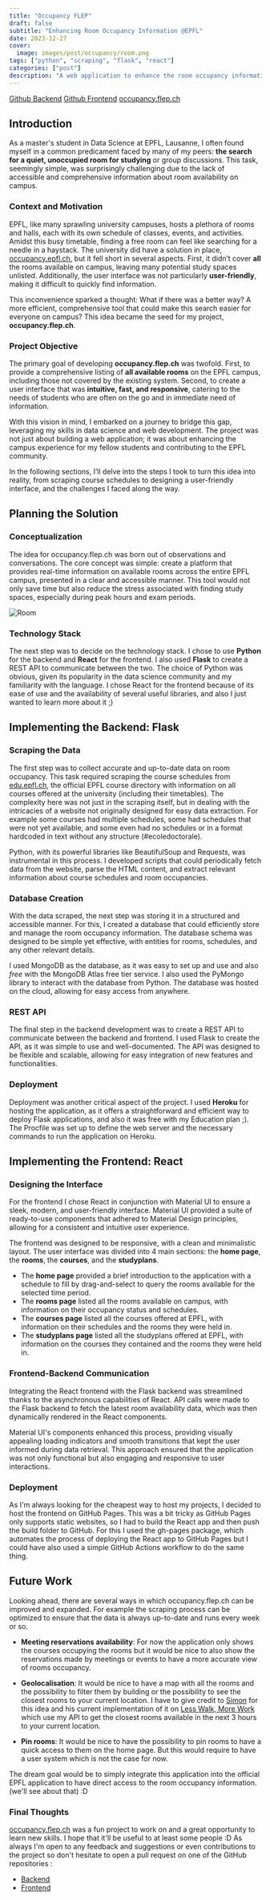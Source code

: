 ```yaml
---
title: "Occupancy FLEP"
draft: false
subtitle: "Enhancing Room Occupancy Information @EPFL"
date: 2023-12-27
cover:
  image: images/post/occupancy/room.png
tags: ["python", "scraping", "flask", "react"]
categories: ["post"]
description: "A web application to enhance the room occupancy information at EPFL."
---
```


[Github Backend](https://github.com/antoninfaure/occupancy-epfl)
[Github Frontend](https://github.com/antoninfaure/occupancy-front)
[occupancy.flep.ch](https://occupancy.flep.ch)

## Introduction

As a master's student in Data Science at EPFL, Lausanne, I often found myself in a common predicament faced by many of my peers: **the search for a quiet, unoccupied room for studying** or group discussions. This task, seemingly simple, was surprisingly challenging due to the lack of accessible and comprehensive information about room availability on campus.

### Context and Motivation

EPFL, like many sprawling university campuses, hosts a plethora of rooms and halls, each with its own schedule of classes, events, and activities. Amidst this busy timetable, finding a free room can feel like searching for a needle in a haystack. The university did have a solution in place, [occupancy.epfl.ch](https://occupancy.epfl.ch), but it fell short in several aspects. First, it didn’t cover **all** the rooms available on campus, leaving many potential study spaces unlisted. Additionally, the user interface was not particularly **user-friendly**, making it difficult to quickly find information.

This inconvenience sparked a thought: What if there was a better way? A more efficient, comprehensive tool that could make this search easier for everyone on campus? This idea became the seed for my project, **occupancy.flep.ch**.

### Project Objective

The primary goal of developing **occupancy.flep.ch** was twofold. First, to provide a comprehensive listing of **all available rooms** on the EPFL campus, including those not covered by the existing system. Second, to create a user interface that was **intuitive, fast, and responsive**, catering to the needs of students who are often on the go and in immediate need of information.

With this vision in mind, I embarked on a journey to bridge this gap, leveraging my skills in data science and web development. The project was not just about building a web application; it was about enhancing the campus experience for my fellow students and contributing to the EPFL community.

In the following sections, I’ll delve into the steps I took to turn this idea into reality, from scraping course schedules to designing a user-friendly interface, and the challenges I faced along the way.



## Planning the Solution

### Conceptualization

The idea for occupancy.flep.ch was born out of observations and conversations. The core concept was simple: create a platform that provides real-time information on available rooms across the entire EPFL campus, presented in a clear and accessible manner. This tool would not only save time but also reduce the stress associated with finding study spaces, especially during peak hours and exam periods.

![Room](/images/post/occupancy/room.png)


### Technology Stack

The next step was to decide on the technology stack. I chose to use **Python** for the backend and **React** for the frontend. I also used **Flask** to create a REST API to communicate between the two. The choice of Python was obvious, given its popularity in the data science community and my familiarity with the language. I chose React for the frontend because of its ease of use and the availability of several useful libraries, and also I just wanted to learn more about it ;)

## Implementing the Backend: Flask

### Scraping the Data

The first step was to collect accurate and up-to-date data on room occupancy. This task required scraping the course schedules from [edu.epfl.ch](https://edu.epfl.ch), the official EPFL course directory with information on all courses offered at the university (including their timetables). The complexity here was not just in the scraping itself, but in dealing with the intricacies of a website not originally designed for easy data extraction. For example some courses had multiple schedules, some had schedules that were not yet available, and some even had no schedules or in a format hardcoded in text without any structure (#ecoledoctorale). 

Python, with its powerful libraries like BeautifulSoup and Requests, was instrumental in this process. I developed scripts that could periodically fetch data from the website, parse the HTML content, and extract relevant information about course schedules and room occupancies.

### Database Creation

With the data scraped, the next step was storing it in a structured and accessible manner. For this, I created a database that could efficiently store and manage the room occupancy information. The database schema was designed to be simple yet effective, with entities for rooms, schedules, and any other relevant details.

I used MongoDB as the database, as it was easy to set up and use and also _free_ with the MongoDB Atlas free tier service. I also used the PyMongo library to interact with the database from Python. The database was hosted on the cloud, allowing for easy access from anywhere.

### REST API

The final step in the backend development was to create a REST API to communicate between the backend and frontend. I used Flask to create the API, as it was simple to use and well-documented. The API was designed to be flexible and scalable, allowing for easy integration of new features and functionalities.


### Deployment

Deployment was another critical aspect of the project. I used **Heroku** for hosting the application, as it offers a straightforward and efficient way to deploy Flask applications, and also it was free with my Education plan ;). The Procfile was set up to define the web server and the necessary commands to run the application on Heroku.

## Implementing the Frontend: React

### Designing the Interface

For the frontend I chose React in conjunction with Material UI to ensure a sleek, modern, and user-friendly interface. Material UI provided a suite of ready-to-use components that adhered to Material Design principles, allowing for a consistent and intuitive user experience.

The frontend was designed to be responsive, with a clean and minimalistic layout. The user interface was divided into 4 main sections: the **home page**, the **rooms**, the **courses**, and the **studyplans**.

- The **home page** provided a brief introduction to the application with a schedule to fill by drag-and-select to query the rooms available for the selected time period.
- The **rooms page** listed all the rooms available on campus, with information on their occupancy status and schedules.
- The **courses page** listed all the courses offered at EPFL, with information on their schedules and the rooms they were held in.
- The **studyplans page** listed all the studyplans offered at EPFL, with information on the courses they contained and the rooms they were held in.

### Frontend-Backend Communication

Integrating the React frontend with the Flask backend was streamlined thanks to the asynchronous capabilities of React. API calls were made to the Flask backend to fetch the latest room availability data, which was then dynamically rendered in the React components.

Material UI's components enhanced this process, providing visually appealing loading indicators and smooth transitions that kept the user informed during data retrieval. This approach ensured that the application was not only functional but also engaging and responsive to user interactions.

### Deployment

As I'm always looking for the cheapest way to host my projects, I decided to host the frontend on GitHub Pages. This was a bit tricky as GitHub Pages only supports static websites, so I had to build the React app and then push the build folder to GitHub. For this I used the gh-pages package, which automates the process of deploying the React app to GitHub Pages but I could have also used a simple GitHub Actions workflow to do the same thing.


## Future Work

Looking ahead, there are several ways in which occupancy.flep.ch can be improved and expanded. For example the scraping process can be optimized to ensure that the data is always up-to-date and runs every week or so.

- **Meeting reservations availability**: For now the application only shows the courses occupying the rooms but it would be nice to also show the reservations made by meetings or events to have a more accurate view of rooms occupancy.

- **Geolocalisation**: It would be nice to have a map with all the rooms and the possibility to filter them by building or the possibility to see the closest rooms to your current location. I have to give credit to [Simon](https://github.com/Androz2091) for this idea and his current implementation of it on [Less Walk, More Work](https://lm.polysource.ch) which use my API to get the closest rooms available in the next 3 hours to your current location. 

- **Pin rooms**: It would be nice to have the possibility to pin rooms to have a quick access to them on the home page. But this would require to have a user system which is not the case for now.

The dream goal would be to simply integrate this application into the official EPFL application to have direct access to the room occupancy information. (we'll see about that) :D

### Final Thoughts

[occupancy.flep.ch](https://occcupancy.flep.ch) was a fun project to work on and a great opportunity to learn new skills. I hope that it'll be useful to at least some people :D
As always I'm open to any feedback and suggestions or even contributions to the project so don't hesitate to open a pull request on one of the GitHub repositories :
- [Backend](https://github.com/antoninfaure/occupancy-epfl)
- [Frontend](https://github.com/antoninfaure/occupancy-front)

